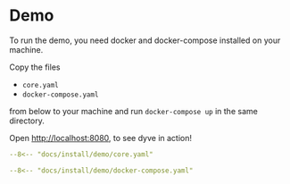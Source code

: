 # Demo

To run the demo, you need docker and docker-compose installed on your machine.

Copy the files 

* `core.yaml` 
* `docker-compose.yaml` 

from below to your machine and run `docker-compose up` in the same directory.

Open [http://localhost:8080](http://localhost:8080), to see dyve in action!

```yaml title="core.yaml"
--8<-- "docs/install/demo/core.yaml"
```

```yaml title="docker-compose.yaml"
--8<-- "docs/install/demo/docker-compose.yaml"
```
